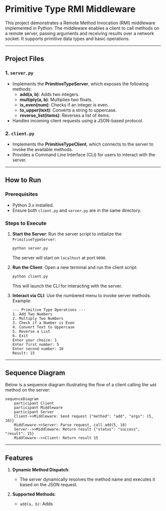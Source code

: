 # **Primitive Type RMI Middleware**

This project demonstrates a Remote Method Invocation (RMI) middleware implemented in Python. The middleware enables a client to call methods on a remote server, passing arguments and receiving results over a network socket. It supports primitive data types and basic operations.

---

## **Project Files**

### 1. `server.py`
- Implements the **PrimitiveTypeServer**, which exposes the following methods:
  - **add(a, b)**: Adds two integers.
  - **multiply(a, b)**: Multiplies two floats.
  - **is_even(num)**: Checks if an integer is even.
  - **to_upper(text)**: Converts a string to uppercase.
  - **reverse_list(items)**: Reverses a list of items.
- Handles incoming client requests using a JSON-based protocol.

### 2. `client.py`
- Implements the **PrimitiveTypeClient**, which connects to the server to invoke the available methods.
- Provides a Command Line Interface (CLI) for users to interact with the server.

---

## **How to Run**

### Prerequisites
- Python 3.x installed.
- Ensure both `client.py` and `server.py` are in the same directory.

### Steps to Execute
1. **Start the Server**:
   Run the server script to initialize the `PrimitiveTypeServer`:
   ```bash
   python server.py
   ```
   The server will start on `localhost` at port `9090`.

2. **Run the Client**:
   Open a new terminal and run the client script:
   ```bash
   python client.py
   ```
   This will launch the CLI for interacting with the server.

3. **Interact via CLI**:
   Use the numbered menu to invoke server methods. Example:
   ```
   --- Primitive Type Operations ---
   1. Add Two Numbers
   2. Multiply Two Numbers
   3. Check if a Number is Even
   4. Convert Text to Uppercase
   5. Reverse a List
   6. Exit
   Enter your choice: 1
   Enter first number: 5
   Enter second number: 10
   Result: 15
   ```

---

## **Sequence Diagram**

Below is a sequence diagram illustrating the flow of a client calling the `add` method on the server:

```mermaid
sequenceDiagram
    participant Client
    participant Middleware
    participant Server
    Client->>Middleware: Send request {"method": "add", "args": [5, 10]}
    Middleware->>Server: Parse request, call add(5, 10)
    Server-->>Middleware: Return result {"status": "success", "result": 15}
    Middleware-->>Client: Return result 15
```

---

## **Features**

1. **Dynamic Method Dispatch**:
   - The server dynamically resolves the method name and executes it based on the JSON request.

2. **Supported Methods**:
   - `add(a, b)`: Adds
